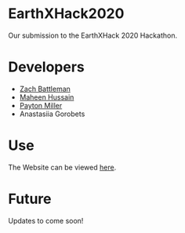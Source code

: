 # EarthXHack2020

Our submission to the EarthXHack 2020 Hackathon.

# Developers

* [Zach Battleman](https://github.com/BlackCoffee77)
* [Maheen Hussain](https://github.com/VariableV)
* [Payton Miller](https://github.com/naivros)
* Anastasiia Gorobets

# Use
The Website can be viewed [here](https://ecolink.herokuapp.com/).

# Future
Updates to come soon!